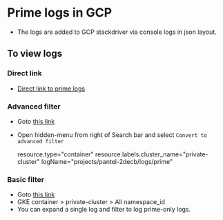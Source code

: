 # Prime logs in GCP

 * The logs are added to GCP stackdriver via console logs in json layout.
 
## To view logs

### Direct link 
 * [Direct link to prime logs](https://console.cloud.google.com/logs/viewer?project=pantel-2decb&minLogLevel=0&expandAll=false&resource=container%2Fcluster_name%2Fprivate-cluster%2Fnamespace_id%2Fdefault&scrollTimestamp=2018-05-09T11%3A54%3A03.000000000Z&dateRangeStart=2018-05-09T10%3A55%3A37.736Z&dateRangeEnd=2018-05-09T11%3A55%3A37.736Z&interval=PT1H&customFacets&limitCustomFacetWidth=true&advancedFilter=resource.type%3D%22container%22%0Aresource.labels.cluster_name%3D%22private-cluster%22%0Aresource.labels.namespace_id%3D%22default%22%0AlogName%3D%22projects%2Fpantel-2decb%2Flogs%2Fprime%22)

### Advanced filter
 * Goto [this link](https://console.cloud.google.com/logs/viewer?project=pantel-2decb)
 * Open hidden-menu from right of Search bar and select `Convert to advanced filter`


    resource.type="container"
    resource.labels.cluster_name="private-cluster"
    logName="projects/pantel-2decb/logs/prime"

### Basic filter

 * Goto [this link](https://console.cloud.google.com/logs/viewer?project=pantel-2decb)
 * GKE container > private-cluster > All namespace_id
 * You can expand a single log and filter to log prime-only logs.
